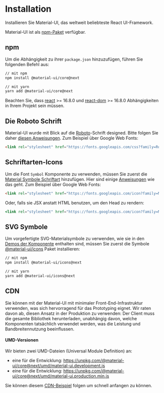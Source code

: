 # Installation

<p class="description">Installieren Sie Material-UI, das weltweit beliebteste React UI-Framework.</p>

Material-UI ist als [npm-Paket](https://www.npmjs.com/package/@material-ui/core) verfügbar.

## npm

Um die Abhängigkeit zu ihrer `package.json` hinzuzufügen, führen Sie folgenden Befehl aus:

```sh
// mit npm
npm install @material-ui/core@next

// mit yarn
yarn add @material-ui/core@next
```

Beachten Sie, dass [react](https://www.npmjs.com/package/react) >= 16.8.0 und [react-dom](https://www.npmjs.com/package/react-dom) >= 16.8.0 Abhängigkeiten in Ihrem Projekt sein müssen.

## Die Roboto Schrift

Material-UI wurde mit Blick auf die [Roboto](https://fonts.google.com/specimen/Roboto)-Schrift designed. Bitte folgen Sie daher [diesen Anweisungen](/style/typography/#general). Zum Beispiel über Google Web Fonts:

```html
<link rel="stylesheet" href="https://fonts.googleapis.com/css?family=Roboto:300,400,500" />
```

## Schriftarten-Icons

Um die Font `Symbol` Komponente zu verwenden, müssen Sie zuerst die [Material Symbole Schriftart](https://material.io/tools/icons/) hinzufügen. Hier sind einige [Anweisungen](/style/icons/#font-icons) wie das geht. Zum Beispiel über Google Web Fonts:

```html
<link rel="stylesheet" href="https://fonts.googleapis.com/icon?family=Material+Icons" />
```

Oder, falls sie JSX anstatt HTML benutzen, um den Head zu rendern:

```jsx
<link rel="stylesheet" href="https://fonts.googleapis.com/icon?family=Material+Icons" />
```

## SVG Symbole

Um vorgefertigte SVG-Materialsymbole zu verwenden, wie sie in den [Demos der Komponente](/demos/app-bar/) enthalten sind, müssen Sie zuerst die Symbole [@material-ui/icons](https://www.npmjs.com/package/@material-ui/icons) Paket installieren:

```sh
// mit npm
npm install @material-ui/icons@next

// mit yarn
yarn add @material-ui/icons@next
```

## CDN

Sie können mit der Material-UI mit minimaler Front-End-Infrastruktur verwenden, was sich hervorragend für das Prototyping eignet. Wir raten davon ab, diesen Ansatz in der Produktion zu verwenden: Der Client muss die gesamte Bibliothek herunterladen, unabhängig davon, welche Komponenten tatsächlich verwendet werden, was die Leistung und Bandbreitennutzung beeinflussen.

#### UMD-Versionen

Wir bieten zwei UMD-Dateien (Universal Module Definition) an:

- eine für die Entwicklung: https://unpkg.com/@material-ui/core@next/umd/material-ui.development.js
- eine für die Entwicklung: https://unpkg.com/@material-ui/core@next/umd/material-ui.production.min.js

Sie können diesem [CDN-Beispiel](https://github.com/mui-org/material-ui/tree/next/examples/cdn-next) folgen um schnell anfangen zu können.